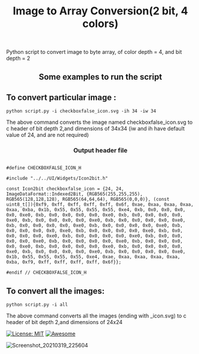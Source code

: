 <h1 align="center">Image to Array Conversion(2 bit, 4 colors)</h1> <br>
<p>Python script to convert image to byte array, of color depth = 4, and bit depth = 2</p>

<h2 align="center">Some examples to run the script</h2>

## To convert particular image :

`python script.py -i checkboxfalse_icon.svg -ih 34 -iw 34`

The above command converts the image named checkboxfalse_icon.svg to c header of bit depth 2,and dimensions of 34x34 (iw and ih have default value of 24, and are not required)

<h3 align="center">Output header file</h3>

```#ifndef CHECKBOXFALSE_ICON_H

#define CHECKBOXFALSE_ICON_H

#include "../../UI/Widgets/Icon2bit.h"

const Icon2bit checkboxfalse_icon = {24, 24,  ImageDataFormat::Indexed2Bit, {RGB565(255,255,255), RGB565(128,128,128), RGB565(64,64,64), RGB565(0,0,0)}, (const uint8_t[]){0xf9, 0xff, 0xff, 0xff, 0xff, 0x6f, 0xae, 0xaa, 0xaa, 0xaa, 0xaa, 0xba, 0x1b, 0x55, 0x55, 0x55, 0x55, 0xe4, 0xb, 0x0, 0x0, 0x0, 0x0, 0xe0, 0xb, 0x0, 0x0, 0x0, 0x0, 0xe0, 0xb, 0x0, 0x0, 0x0, 0x0, 0xe0, 0xb, 0x0, 0x0, 0x0, 0x0, 0xe0, 0xb, 0x0, 0x0, 0x0, 0x0, 0xe0, 0xb, 0x0, 0x0, 0x0, 0x0, 0xe0, 0xb, 0x0, 0x0, 0x0, 0x0, 0xe0, 0xb, 0x0, 0x0, 0x0, 0x0, 0xe0, 0xb, 0x0, 0x0, 0x0, 0x0, 0xe0, 0xb, 0x0, 0x0, 0x0, 0x0, 0xe0, 0xb, 0x0, 0x0, 0x0, 0x0, 0xe0, 0xb, 0x0, 0x0, 0x0, 0x0, 0xe0, 0xb, 0x0, 0x0, 0x0, 0x0, 0xe0, 0xb, 0x0, 0x0, 0x0, 0x0, 0xe0, 0xb, 0x0, 0x0, 0x0, 0x0, 0xe0, 0xb, 0x0, 0x0, 0x0, 0x0, 0xe0, 0xb, 0x0, 0x0, 0x0, 0x0, 0xe0, 0xb, 0x0, 0x0, 0x0, 0x0, 0xe0, 0x1b, 0x55, 0x55, 0x55, 0x55, 0xe4, 0xae, 0xaa, 0xaa, 0xaa, 0xaa, 0xba, 0xf9, 0xff, 0xff, 0xff, 0xff, 0x6f}};

#endif // CHECKBOXFALSE_ICON_H
```

## To convert all the images:

`python script.py -i all`

The above command converts all the images (ending with _icon.svg) to c header of bit depth 2,and dimensions of 24x24
 <br>
 
[![License: MIT](https://img.shields.io/badge/License-MIT-yellow.svg)](https://opensource.org/licenses/MIT)
[![Awesome](https://cdn.rawgit.com/sindresorhus/awesome/d7305f38d29fed78fa85652e3a63e154dd8e8829/media/badge.svg)](https://github.com/sindresorhus/awesome)




![Screenshot_20210319_225604](https://user-images.githubusercontent.com/54789531/111819598-8a6adb80-8906-11eb-943a-e6ae4a769350.png)
